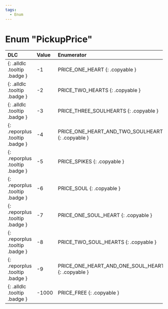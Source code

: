 ```yaml
---
tags:
  - Enum
---
```

# Enum "PickupPrice"
|DLC|Value|Enumerator|Comment|
|:--|:--|:--|:--|
|[ ](#){: .alldlc .tooltip .badge }|-1 |PRICE_ONE_HEART {: .copyable } |  |
|[ ](#){: .alldlc .tooltip .badge }|-2 |PRICE_TWO_HEARTS {: .copyable } |  |
|[ ](#){: .alldlc .tooltip .badge }|-3 |PRICE_THREE_SOULHEARTS {: .copyable } |  |
|[ ](#){: .reporplus .tooltip .badge }|-4 |PRICE_ONE_HEART_AND_TWO_SOULHEARTS {: .copyable } |  |
|[ ](#){: .reporplus .tooltip .badge }|-5 |PRICE_SPIKES {: .copyable } |  |
|[ ](#){: .reporplus .tooltip .badge }|-6 |PRICE_SOUL {: .copyable } |  |
|[ ](#){: .reporplus .tooltip .badge }|-7 |PRICE_ONE_SOUL_HEART {: .copyable } |  |
|[ ](#){: .reporplus .tooltip .badge }|-8 |PRICE_TWO_SOUL_HEARTS {: .copyable } |  |
|[ ](#){: .reporplus .tooltip .badge }|-9 |PRICE_ONE_HEART_AND_ONE_SOUL_HEART {: .copyable } |  |
|[ ](#){: .alldlc .tooltip .badge }|-1000 |PRICE_FREE {: .copyable } |  |
